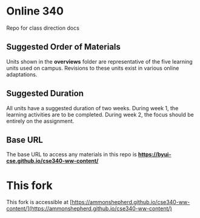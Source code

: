# Online 340
Repo for class direction docs

## Suggested Order of Materials
Units shown in the **overviews** folder are representative of the five learning units used on campus. Revisions to these units exist in various online adaptations.

## Suggested Duration
All units have a suggested duration of two weeks. During week 1, the learning activities are to be completed. During week 2, the focus should be entirely on the assignment.

## Base URL
The base URL to access any materials in this repo is **https://byui-cse.github.io/cse340-ww-content/**


# This fork
This fork is accessible at [https://ammonshepherd.github.io/cse340-ww-content/](https://ammonshepherd.github.io/cse340-ww-content/)

